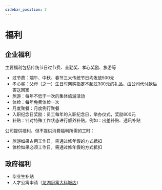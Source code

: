 ```yaml
---
sidebar_position: 2
---
```

# 福利

## 企业福利

主要福利包括传统节日过节费、全勤奖、孝心奖励、旅游等

- 过节费：端午、中秋、春节三大传统节日均发放500元
- 孝心奖：父母（之一）生日时网购指定不超过300元的礼品，由公司代付款后寄送回家
- 旅游：每年不低于一次的集体旅游活动
- 体检：每年免费体检一次
- 月度聚餐：月度例行聚餐
- 入职纪念日奖励：员工每年的入职纪念日，举办仪式，奖励800元
- 补贴：针对特殊工作状态进行额外补贴，例如：出差补贴、通讯补贴

公司提供福利，但不提供消费福利所需的工时：

- 旅游如果占用工作日，需通过修年假的方式抵扣
- 体检如果必须工作日，需通过修年假的方式抵扣


## 政府福利

- 毕业生补贴
- 人才公寓申请（[龙湖冠寓大科城店](https://cs.iguanyu.com/guanyudetail/183/414)）
